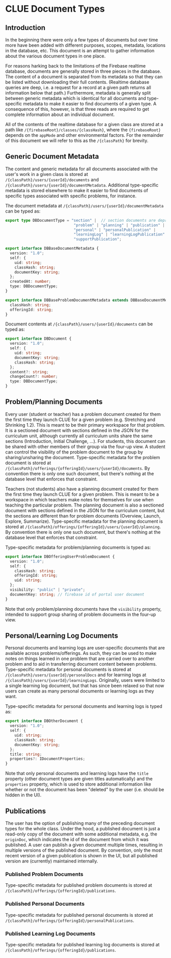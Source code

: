 # CLUE Document Types

## Introduction

In the beginning there were only a few types of documents but over time more have been added with different purposes, scopes, metadata, locations in the database, etc. This document is an attempt to gather information about the various document types in one place.

For reasons harking back to the limitations of the Firebase realtime database, documents are generally stored in three pieces in the database. The content of a document is separated from its metadata so that they can be listed without downloading their full contents. (Realtime database queries are deep, i.e. a request for a record at a given path returns all information below that path.) Furthermore, metadata is generally split between generic metadata which is identical for all documents and type-specific metadata to make it easier to find documents of a given type. A consequence of this, however, is that three reads are required to get complete information about an individual document.

All of the contents of the realtime database for a given class are stored at a path like `/{firebaseRoot}/classes/{classHash}`, where the `{firebaseRoot}` depends on the `appMode` and other environmental factors. For the remainder of this document we will refer to this as the `/{classPath}` for brevity.

## Generic Document Metadata

The content and generic metadata for all documents associated with the user's work in a given class is stored at `/{classPath}/users/{userId}/documents` and `/{classPath}/users/{userId}/documentMetadata`. Additional type-specific metadata is stored elsewhere to make it easier to find documents of specific types associated with specific problems, for instance.

The document metadata at `/{classPath}/users/{userId}/documentMetadata` can be typed as:
```typescript
export type DBDocumentType = "section" |  // section documents are deprecated
                              "problem" | "planning" | "publication" |
                              "personal" | "personalPublication" |
                              "learningLog" | "learningLogPublication" |
                              "supportPublication";

export interface DBBaseDocumentMetadata {
  version: "1.0";
  self: {
    uid: string;
    classHash: string;
    documentKey: string;
  };
  createdAt: number;
  type: DBDocumentType;
}

export interface DBBaseProblemDocumentMetadata extends DBBaseDocumentMetadata {
  classHash: string;
  offeringId: string;
}
```

Document contents at `/{classPath}/users/{userId}/documents` can be typed as:
```typescript
export interface DBDocument {
  version: "1.0";
  self: {
    uid: string;
    documentKey: string;
    classHash: string;
  };
  content?: string;
  changeCount?: number;
  type: DBDocumentType;
}
```

## Problem/Planning Documents

Every user (student or teacher) has a problem document created for them the first time they launch CLUE for a given problem (e.g. Stretching and Shrinking 1.2). This is meant to be their primary workspace for that problem. It is a sectioned document with sections defined in the JSON for the curriculum unit, although currently all curriculum units share the same sections (Introduction, Initial Challenge, ...). For students, this document can be shared with other members of their group via the four-up view. A student can control the visibility of the problem document to the group by sharing/unsharing the document. Type-specific metadata for the problem document is stored at `/{classPath}/offerings/{offeringId}/users/{userId}/documents`. By convention there is only one such document, but there's nothing at the database level that enforces that constraint.

Teachers (not students) also have a planning document created for them the first time they launch CLUE for a given problem. This is meant to be a workspace in which teachers make notes for themselves for use when teaching the particular problem. The planning document is also a sectioned document with sections defined in the JSON for the curriculum content, but the sections are different than for problem documents (Overview, Launch, Explore, Summarize). Type-specific metadata for the planning document is stored at `/{classPath}/offerings/{offeringId}/users/{userId}/planning`. By convention there is only one such document, but there's nothing at the database level that enforces that constraint.

Type-specific metadata for problem/planning documents is typed as:
```typescript
export interface DBOfferingUserProblemDocument {
  version: "1.0";
  self: {
    classHash: string;
    offeringId: string;
    uid: string;
  };
  visibility: "public" | "private";
  documentKey: string; // firebase id of portal user document
}
```

Note that only problem/planning documents have the `visibility` property, intended to support group sharing of problem documents in the four-up view.

## Personal/Learning Log Documents

Personal documents and learning logs are user-specific documents that are available across problems/offerings. As such, they can be used to make notes on things learned in one problem that are carried over to another problem and to aid in transferring document content between problems. Type-specific metadata for personal documents is stored at `/{classPath}/users/{userId}/personalDocs` and for learning logs at `/{classPath}/users/{userId}/learningLogs`. Originally, users were limited to a single learning log document, but that has since been relaxed so that now users can create as many personal documents or learning logs as they want.

Type-specific metadata for personal documents and learning logs is typed as:
```typescript
export interface DBOtherDocument {
  version: "1.0";
  self: {
    uid: string;
    classHash: string;
    documentKey: string;
  };
  title: string;
  properties?: IDocumentProperties;
}
```

Note that only personal documents and learning logs have the `title` property (other document types are given titles automatically) and the `properties` property, which is used to store additional information like whether or not the document has been "deleted" by the user (i.e. should be hidden in the UI).

## Publications

The user has the option of publishing many of the preceding document types for the whole class. Under the hood, a published document is just a read-only copy of the document with some additional metadata, e.g. the `originDoc`, which indicates the id of the document from which it was published. A user can publish a given document multiple times, resulting in multiple versions of the published document. By convention, only the most recent version of a given publication is shown in the UI, but all published version are (currently) maintained internally.

### Published Problem Documents

Type-specific metadata for published problem documents is stored at `/{classPath}/offerings/{offeringId}/publications`.

### Published Personal Documents

Type-specific metadata for published personal documents is stored at `/{classPath}/offerings/{offeringId}/personalPublications`.

### Published Learning Log Documents

Type-specific metadata for published learning log documents is stored at `/{classPath}/offerings/{offeringId}/publications`.

